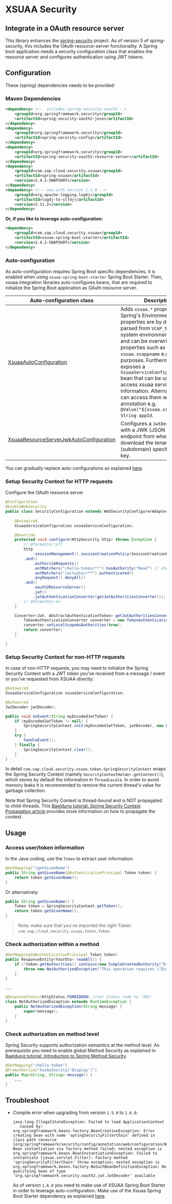 # XSUAA Security 

## Integrate in a OAuth resource server

This library enhances the [spring-security](https://github.com/spring-projects/spring-security/) project. As of version 5 of spring-security, this includes the OAuth resource-server functionality. A Spring boot application needs a security configuration class that enables the resource server and configures authentication using JWT tokens.

## Configuration

These (spring) dependencies needs to be provided:

### Maven Dependencies
```xml
<dependency> <!-- includes spring-security-oauth2 -->
    <groupId>org.springframework.security</groupId>
    <artifactId>spring-security-oauth2-jose</artifactId>
</dependency>
<dependency>
    <groupId>org.springframework.security</groupId>
    <artifactId>spring-security-config</artifactId>
</dependency>
<dependency>
    <groupId>org.springframework.security</groupId>
    <artifactId>spring-security-oauth2-resource-server</artifactId>
</dependency>
<dependency>
    <groupId>com.sap.cloud.security.xsuaa</groupId>
    <artifactId>spring-xsuaa</artifactId>
    <version>2.4.2-SNAPSHOT</version>
</dependency>
<dependency> <!-- new with version 1.5.0 -->
    <groupId>org.apache.logging.log4j</groupId>
    <artifactId>log4j-to-slf4j</artifactId>
    <version>2.11.2</version>
</dependency>
```

**Or, if you like to leverage auto-configuration:**

```xml
<dependency>
    <groupId>com.sap.cloud.security.xsuaa</groupId>
    <artifactId>xsuaa-spring-boot-starter</artifactId>
    <version>2.4.2-SNAPSHOT</version>
</dependency>
```

### Auto-configuration
As auto-configuration requires Spring Boot specific dependencies, it is enabled when using `xsuaa-spring-boot-starter` Spring Boot Starter. 
Then, xsuaa integration libraries auto-configures beans, that are required to initialize the Spring Boot application as OAuth resource server.

Auto-configuration class | Description
---- | --------
[XsuaaAutoConfiguration](/spring-xsuaa/src/main/java/com/sap/cloud/security/xsuaa/autoconfiguration/XsuaaAutoConfiguration.java) | Adds `xsuaa.*` properties to Spring's Environment. The properties are by default parsed from `VCAP_SERVICES` system environment variables and can be overwritten by properties such as `xsuaa.xsappname` e.g. for testing purposes. Furthermore it exposes a `XsuaaServiceConfiguration` bean that can be used to access xsuaa service information.  Alternatively you can access them with `@Value` annotation e.g. `@Value("${xsuaa.xsappname:}") String appId`.
[XsuaaResourceServerJwkAutoConfiguration](/spring-xsuaa/src/main/java/com/sap/cloud/security/xsuaa/autoconfiguration/XsuaaResourceServerJwkAutoConfiguration.java) | Configures a `JwtDecoder` bean with a JWK (JSON Web Keys) endpoint from where to download the tenant (subdomain) specific public key.

You can gradually replace auto-configurations as explained [here](https://docs.spring.io/spring-boot/docs/current/reference/html/using-boot-auto-configuration.html).


### Setup Security Context for HTTP requests
Configure the OAuth resource server

```java
@Configuration
@EnableWebSecurity
public class SecurityConfiguration extends WebSecurityConfigurerAdapter {
    
    @Autowired
    XsuaaServiceConfiguration xsuaaServiceConfiguration;

    @Override
    protected void configure(HttpSecurity http) throws Exception {
        // @formatter:off
        http
            .sessionManagement().sessionCreationPolicy(SessionCreationPolicy.STATELESS)
        .and()
            .authorizeRequests()
            .antMatchers("/hello-token/**").hasAuthority("Read") // checks whether it has scope "<xsappId>.Read"
            .antMatchers("/actuator/**").authenticated()
            .anyRequest().denyAll()
        .and()
            .oauth2ResourceServer()
            .jwt()
            .jwtAuthenticationConverter(getJwtAuthoritiesConverter());
        // @formatter:on
    }

    Converter<Jwt, AbstractAuthenticationToken> getJwtAuthoritiesConverter() {
        TokenAuthenticationConverter converter = new TokenAuthenticationConverter(xsuaaServiceConfiguration);
        converter.setLocalScopeAsAuthorities(true);
        return converter;
    }

}
```


### Setup Security Context for non-HTTP requests
In case of non-HTTP requests, you may need to initialize the Spring Security Context with a JWT token you've received from a message / event or you've requested from XSUAA directly:

```java
@Autowired 
XsuaaServiceConfiguration xsuaaServiceConfiguration;

@Autowired
JwtDecoder jwtDecoder;

public void onEvent(String myEncodedJwtToken) {
    if (myEncodedJwtToken != null) {
        SpringSecurityContext.init(myEncodedJwtToken, jwtDecoder, new LocalAuthoritiesExtractor(xsuaaServiceConfiguration.getAppId()));
    }
    try {
        handleEvent();
    } finally {
        SpringSecurityContext.clear();
    }
}
```

In detail `com.sap.cloud.security.xsuaa.token.SpringSecurityContext` wraps the Spring Security Context (namely `SecurityContextHolder.getContext()`), which stores by default the information in `ThreadLocal`s. In order to avoid memory leaks it is recommended to remove the current thread's value for garbage collection.

Note that Spring Security Context is thread-bound and is NOT propagated to child-threads. This [Baeldung tutorial: Spring Security Context Propagation article](https://www.baeldung.com/spring-security-async-principal-propagation) provides more information on how to propagate the context.

## Usage

### Access user/token information
In the Java coding, use the `Token` to extract user information:

```java
@GetMapping("/getGivenName")
public String getGivenName(@AuthenticationPrincipal Token token) {
    return token.getGivenName();
}
```

Or alternatively:
```java
public String getGivenName() {
    Token token = SpringSecurityContext.getToken();
    return token.getGivenName();
}
```

> Note: make sure that you've imported the right Token: `com.sap.cloud.security.xsuaa.token.Token`.


### Check authorization within a method

```java
@GetMapping(@AuthenticationPrincipal Token token)
public ResponseEntity<YourDto> readAll() {
    if (!token.getAuthorities().contains(new SimpleGrantedAuthority("Display"))) {
        throw new NotAuthorizedException("This operation requires \"Display\" scope");
    }
}

...

@ResponseStatus(HttpStatus.FORBIDDEN) //set status code to '403'
class NotAuthorizedException extends RuntimeException {
    public NotAuthorizedException(String message) {
        super(message);
    }
}
```

### Check authorization on method level
Spring Security supports authorization semantics at the method level. As prerequisite you need to enable global Method Security as explained in [Baeldung tutorial: Introduction to Spring Method Security](https://www.baeldung.com/spring-security-method-security).

```java
@GetMapping("/hello-token")
@PreAuthorize("hasAuthority('Display')")
public Map<String, String> message() {
    ...
}
```

## Troubleshoot

- Compile error when upgrading from version `1.5.0` to `1.6.0`:  
  ```
  java.lang.IllegalStateException: Failed to load ApplicationContext
     Caused by: org.springframework.beans.factory.BeanCreationException: Error creating bean with name 'springSecurityFilterChain' defined in class path resource [org/springframework/security/config/annotation/web/configuration/WebSecurityConfiguration.class]: Bean instantiation via factory method failed; nested exception is org.springframework.beans.BeanInstantiationException: Failed to instantiate [javax.servlet.Filter]: Factory method 'springSecurityFilterChain' threw exception; nested exception is org.springframework.beans.factory.NoSuchBeanDefinitionException: No qualifying bean of type 'org.springframework.security.oauth2.jwt.JwtDecoder' available
   ```  
   As of version `1.6.0` you need to make use of XSUAA Spring Boot Starter in order to leverage auto-configuration.
   Make use of the Xsuaa Spring Boot Starter dependency as explained [here](README.md#maven-dependencies).     

